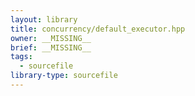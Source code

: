 ```yaml
---
layout: library
title: concurrency/default_executor.hpp
owner: __MISSING__
brief: __MISSING__
tags:
  - sourcefile
library-type: sourcefile
---
```

